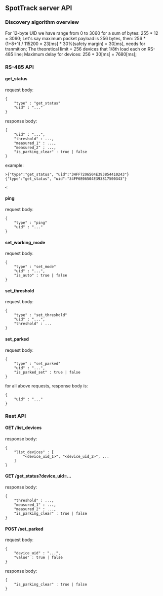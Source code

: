 ## SpotTrack server API

### Discovery algorithm overview

For 12-byte UID we have range from 0 to 3060 for a sum of bytes:  255 * 12 = 3060;
Let's say maximum packet payload is 256 bytes, then: 256 * (1+8+1) / 115200 = 23[ms] * 30%(safety margin) = 30[ms], needs for tranmition;
The theoretical limit = 256 devices that 1/8th load each on RS-485 line;
Maximum delay for devices: 256 * 30[ms] = 7680[ms];


### RS-485 API

#### get_status
request body:
```
{
    "type" : "get_status"
    "uid" : "..."
}
```
response body:
```
{
    "uid" : "...",
    "threshold" : ...,
    "measured_1" : ...,
    "measured_2" : ...,
    "is_parking_clear" : true | false
}
```
example:
```
>{"type":"get_status", "uid":"34FF7206504E393854410243"}
{"type":"get_status", "uid":"34FF6E06504E393817500343"}

<
```
#### ping
request body:
```
{
    "type" : "ping"
    "uid" : "..."
}
```
#### set_working_mode
request body:
```
{
    "type" : "set_mode"
    "uid" : "...",
    "is_auto" : true | false
}
```
#### set_threshold
request body:
```
{
    "type" : "set_threshold"
    "uid" : "...",
    "threshold" : ...
}
```
#### set_parked
request body:
```
{
    "type" : "set_parked"
    "uid" : "...",
    "is_parked_set" : true | false
}
```
for all above requests, response body is:
```
{
    "uid" : "..."
}
```

### Rest API

#### GET  /list_devices
response body:
```
{
    "list_devices" : [
        "<device_uid_1>", "<device_uid_2>", ...
    ]
}
```
#### GET  /get_status?device_uid=...
response body:
```
{
    "threshold" : ...,
    "measured_1" : ...,
    "measured_2" : ...,
    "is_parking_clear" : true | false
}
```
#### POST /set_parked
request body:
```
{
    "device_uid" : "...",
    "value" : true | false
}
```
response body:
```
{
    "is_parking_clear" : true | false
}
```